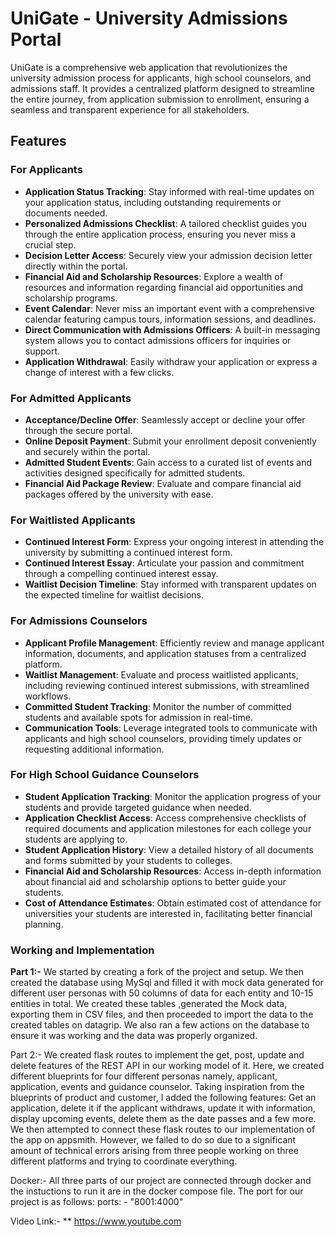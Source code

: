 # UniGate - University Admissions Portal

UniGate is a comprehensive web application that revolutionizes the university admission process for applicants, high school counselors, and admissions staff. It provides a centralized platform designed to streamline the entire journey, from application submission to enrollment, ensuring a seamless and transparent experience for all stakeholders.

## Features

### For Applicants

- **Application Status Tracking**: Stay informed with real-time updates on your application status, including outstanding requirements or documents needed.
- **Personalized Admissions Checklist**: A tailored checklist guides you through the entire application process, ensuring you never miss a crucial step.
- **Decision Letter Access**: Securely view your admission decision letter directly within the portal.
- **Financial Aid and Scholarship Resources**: Explore a wealth of resources and information regarding financial aid opportunities and scholarship programs.
- **Event Calendar**: Never miss an important event with a comprehensive calendar featuring campus tours, information sessions, and deadlines.
- **Direct Communication with Admissions Officers**: A built-in messaging system allows you to contact admissions officers for inquiries or support.
- **Application Withdrawal**: Easily withdraw your application or express a change of interest with a few clicks.

### For Admitted Applicants

- **Acceptance/Decline Offer**: Seamlessly accept or decline your offer through the secure portal.
- **Online Deposit Payment**: Submit your enrollment deposit conveniently and securely within the portal.
- **Admitted Student Events**: Gain access to a curated list of events and activities designed specifically for admitted students.
- **Financial Aid Package Review**: Evaluate and compare financial aid packages offered by the university with ease.

### For Waitlisted Applicants

- **Continued Interest Form**: Express your ongoing interest in attending the university by submitting a continued interest form.
- **Continued Interest Essay**: Articulate your passion and commitment through a compelling continued interest essay.
- **Waitlist Decision Timeline**: Stay informed with transparent updates on the expected timeline for waitlist decisions.

### For Admissions Counselors

- **Applicant Profile Management**: Efficiently review and manage applicant information, documents, and application statuses from a centralized platform.
- **Waitlist Management**: Evaluate and process waitlisted applicants, including reviewing continued interest submissions, with streamlined workflows.
- **Committed Student Tracking**: Monitor the number of committed students and available spots for admission in real-time.
- **Communication Tools**: Leverage integrated tools to communicate with applicants and high school counselors, providing timely updates or requesting additional information.

### For High School Guidance Counselors

- **Student Application Tracking**: Monitor the application progress of your students and provide targeted guidance when needed.
- **Application Checklist Access**: Access comprehensive checklists of required documents and application milestones for each college your students are applying to.
- **Student Application History**: View a detailed history of all documents and forms submitted by your students to colleges.
- **Financial Aid and Scholarship Resources**: Access in-depth information about financial aid and scholarship options to better guide your students.
- **Cost of Attendance Estimates**: Obtain estimated cost of attendance for universities your students are interested in, facilitating better financial planning.

### Working and Implementation



**Part 1:-**
We started by creating a fork of the project and setup. We then created the database using MySql and filled it with mock data generated for different user personas with 50 columns of data for each entity and 10-15 entities in total. We created these tables ,generated the Mock data, exporting them in CSV files, and then proceeded to import the data to the created tables on datagrip. We also ran a few actions on the database to ensure it was working and the data was properly organized.

Part 2:- 
We created flask routes to implement the get, post, update and delete features of the REST API in our working model of it. Here, we created different blueprints for four different personas namely, applicant, application, events and guidance counselor. Taking inspiration from the blueprints of product and customer, I added the following features: Get an application, delete it if the applicant withdraws, update it with information, display upcoming events, delete them as the date passes and a few more. 
We then attempted to connect these flask routes to our implementation of the app on appsmith. However, we failed to do so due to a significant amount of technical errors arising from three people working on three different platforms and trying to coordinate everything. 



Docker:- All three parts of our project are connected through docker and the instuctions to run it are in the docker compose file. The port for our project is as follows:     ports:
      - "8001:4000"

Video Link:- ** https://www.youtube.com

